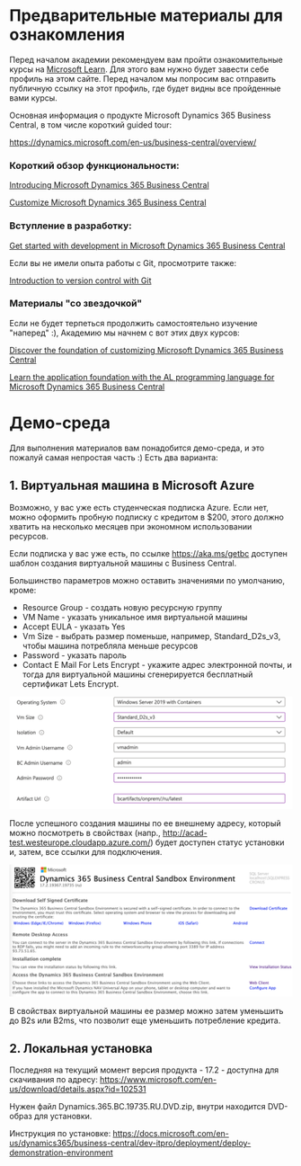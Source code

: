 # Предварительные материалы для ознакомления

Перед началом академии рекомендуем вам пройти ознакомительные курсы на [Microsoft Learn](https://docs.microsoft.com/learn/). Для этого вам нужно будет завести себе профиль на этом сайте. Перед началом мы попросим вас отправить публичную ссылку на этот профиль, где будет видны все пройденные вами курсы.


Основная информация о продукте Microsoft Dynamics 365 Business Central, в том числе короткий guided tour:

https://dynamics.microsoft.com/en-us/business-central/overview/

 

### Короткий обзор функциональности:

[Introducing Microsoft Dynamics 365 Business Central](https://docs.microsoft.com/learn/modules/intro-dynamics-365-business-central/)

[Customize Microsoft Dynamics 365 Business Central](https://docs.microsoft.com/learn/modules/customize-dynamics-365-business-central/)

### Вступление в разработку:

[Get started with development in Microsoft Dynamics 365 Business Central](https://docs.microsoft.com/learn/paths/development-get-started-business-central/)


Если вы не имели опыта работы с Git, просмотрите также:

[Introduction to version control with Git](https://docs.microsoft.com/learn/paths/intro-to-vc-git/)

### Материалы "со звездочкой"

Если не будет терпеться продолжить самостоятельно изучение "наперед" :), Академию мы начнем с вот этих двух курсов:

[Discover the foundation of customizing Microsoft Dynamics 365 Business Central](https://docs.microsoft.com/learn/paths/foundation-customize-business-central/)

[Learn the application foundation with the AL programming language for Microsoft Dynamics 365 Business Central](https://docs.microsoft.com/learn/paths/application-foundation-al-language/)

# Демо-среда

Для выполнения материалов вам понадобится демо-среда, и это пожалуй самая непростая часть :) Есть два варианта:

## 1. Виртуальная машина в Microsoft Azure

Возможно, у вас уже есть студенческая подписка Azure. Если нет, можно оформить пробную подписку с кредитом в $200, этого должно хватить на несколько месяцев при экономном использовании ресурсов.

Если подписка у вас уже есть, по ссылке https://aka.ms/getbc доступен шаблон создания виртуальной машины с Business Central.

Большинство параметров можно оставить значениями по умолчанию, кроме:
 - Resource Group - создать новую ресурсную группу
 - VM Name - указать уникальное имя виртуальной машины
 - Accept EULA - указать Yes
 - Vm Size - выбрать размер поменьше, например, Standard_D2s_v3, чтобы машина потребляла меньше ресурсов
 - Password - указать пароль
 - Contact E Mail For Lets Encrypt - укажите адрес электронной почты, и тогда для виртуальной машины сгенерируется бесплатный сертификат Lets Encrypt.
 
![aka.ms/getbc template parameters](images/azure-template.png)
 
После успешного создания машины по ее внешнему адресу, который можно посмотреть в свойствах (напр., http://acad-test.westeurope.cloudapp.azure.com/) будет доступен статус установки и, затем, все ссылки для подключения.

![Sandbox landing page](images/azure-landing-page.png)

В свойствах виртуальной машины ее размер можно затем уменьшить до B2s или B2ms, что позволит еще уменьшить потребление кредита.

## 2. Локальная установка

Последняя на текущий момент версия продукта - 17.2 - доступна для скачивания по адресу: 
https://www.microsoft.com/en-us/download/details.aspx?id=102531

Нужен файл Dynamics.365.BC.19735.RU.DVD.zip, внутри находится DVD-образ для установки.

Инструкция по установке: https://docs.microsoft.com/en-us/dynamics365/business-central/dev-itpro/deployment/deploy-demonstration-environment
